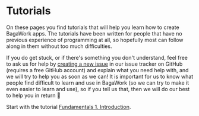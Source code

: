 # Tutorials
On these pages you find tutorials that will help you learn how to create BagaWork apps. The tutorials have been written for people that have no previous experience of programming at all, so hopefully most can follow along in them without too much difficulties. 

If you do get stuck, or if there's something you don't understand, feel free to ask us for help by [creating a new issue](https://github.com/PeppeL-G/bagawork/issues) in our issue tracker on GitHub (requires a free GitHub account) and explain what you need help with, and we will try to help you as soon as we can! It is important for us to know what people find difficult to learn and use in BagaWork (so we can try to make it even easier to learn and use), so if you tell us that, then we will do our best to help you in return 🙂

Start with the tutorial [Fundamentals 1. Introduction](./fundamentals/introduction/).